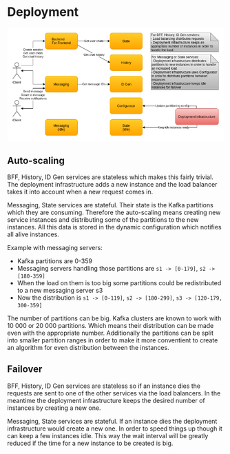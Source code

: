# Deployment

![Deployment](images/cecochat-07-deployment.png)

## Auto-scaling

BFF, History, ID Gen services are stateless which makes this fairly trivial. The deployment infrastructure adds a new instance and the load balancer takes it into account when a new request comes in.

Messaging, State services are stateful. Their state is the Kafka partitions which they are consuming. Therefore the auto-scaling means creating new service instances and distributing some of the partitions to the new instances. All this data is stored in the dynamic configuration which notifies all alive instances.

Example with messaging servers:
* Kafka partitions are 0-359
* Messaging servers handling those partitions are `s1 -> [0-179]`, `s2 -> [180-359]`
* When the load on them is too big some partitions could be redistributed to a new messaging server s3
* Now the distribution is `s1 -> [0-119]`, `s2 -> [180-299]`, `s3 -> [120-179, 300-359]`

The number of partitions can be big. Kafka clusters are known to work with 10 000 or 20 000 partitions. Which means their distribution can be made even with the appropriate number. Additionally the partitions can be split into smaller partition ranges in order to make it more conventient to create an algorithm for even distribution between the instances.

## Failover

BFF, History, ID Gen services are stateless so if an instance dies the requests are sent to one of the other services via the load balancers. In the meantime the deployment infrastructure keeps the desired number of instances by creating a new one.

Messaging, State services are stateful. If an instance dies the deployment infrastructure would create a new one. In order to speed things up though it can keep a few instances idle. This way the wait interval will be greatly reduced if the time for a new instance to be created is big.